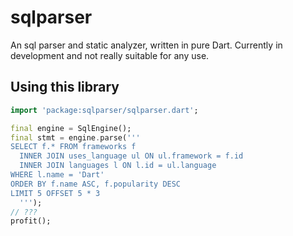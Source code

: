 # sqlparser

An sql parser and static analyzer, written in pure Dart. Currently in development and
not really suitable for any use.

## Using this library

```dart
import 'package:sqlparser/sqlparser.dart';

final engine = SqlEngine();
final stmt = engine.parse('''
SELECT f.* FROM frameworks f
  INNER JOIN uses_language ul ON ul.framework = f.id
  INNER JOIN languages l ON l.id = ul.language
WHERE l.name = 'Dart'
ORDER BY f.name ASC, f.popularity DESC
LIMIT 5 OFFSET 5 * 3
  ''');
// ???
profit();
```